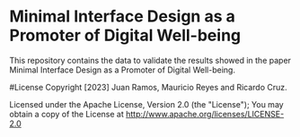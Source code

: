 # Minimal Interface Design as a Promoter of Digital Well-being

This repository contains the data to validate the results showed in the paper Minimal Interface Design as a Promoter of Digital Well-being.

#License
Copyright [2023] Juan Ramos, Mauricio Reyes and Ricardo Cruz.

Licensed under the Apache License, Version 2.0 (the "License"); You may obtain a copy of the License at
http://www.apache.org/licenses/LICENSE-2.0
